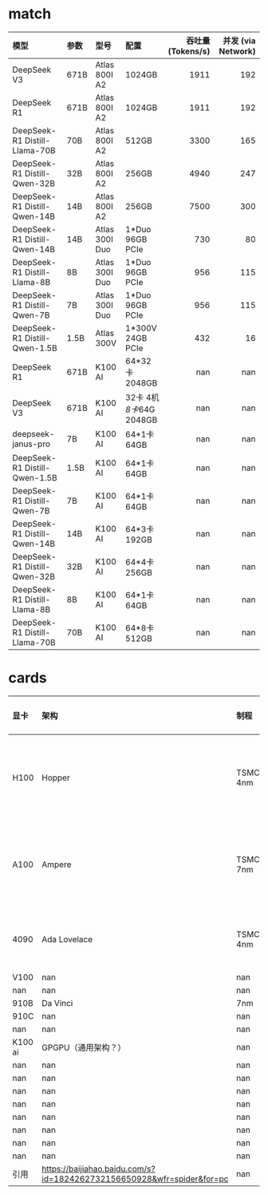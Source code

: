 # match

| 模型                          | 参数   | 型号           | 配置                    |   吞吐量 (Tokens/s) |   并发 (via Network) |
|:------------------------------|:-------|:---------------|:------------------------|--------------------:|---------------------:|
| DeepSeek V3                   | 671B   | Atlas 800I A2  | 1024GB                  |                1911 |                  192 |
| DeepSeek R1                   | 671B   | Atlas 800I A2  | 1024GB                  |                1911 |                  192 |
| DeepSeek-R1 Distill-Llama-70B | 70B    | Atlas 800I A2  | 512GB                   |                3300 |                  165 |
| DeepSeek-R1 Distill-Qwen-32B  | 32B    | Atlas 800I A2  | 256GB                   |                4940 |                  247 |
| DeepSeek-R1 Distill-Qwen-14B  | 14B    | Atlas 800I A2  | 256GB                   |                7500 |                  300 |
| DeepSeek-R1 Distill-Qwen-14B  | 14B    | Atlas 300I Duo | 1*Duo 96GB PCIe         |                 730 |                   80 |
| DeepSeek-R1 Distill-Llama-8B  | 8B     | Atlas 300I Duo | 1*Duo 96GB PCIe         |                 956 |                  115 |
| DeepSeek-R1 Distill-Qwen-7B   | 7B     | Atlas 300I Duo | 1*Duo 96GB PCIe         |                 956 |                  115 |
| DeepSeek-R1 Distill-Qwen-1.5B | 1.5B   | Atlas 300V     | 1*300V 24GB PCIe        |                 432 |                   16 |
| DeepSeek R1                   | 671B   | K100 AI        | 64*32卡 2048GB          |                 nan |                  nan |
| DeepSeek V3                   | 671B   | K100 AI        | 32卡 4机*8卡*64G 2048GB |                 nan |                  nan |
| deepseek-janus-pro            | 7B     | K100 AI        | 64*1卡 64GB             |                 nan |                  nan |
| DeepSeek-R1 Distill-Qwen-1.5B | 1.5B   | K100 AI        | 64*1卡 64GB             |                 nan |                  nan |
| DeepSeek-R1 Distill-Qwen-7B   | 7B     | K100 AI        | 64*1卡 64GB             |                 nan |                  nan |
| DeepSeek-R1 Distill-Qwen-14B  | 14B    | K100 AI        | 64*3卡 192GB            |                 nan |                  nan |
| DeepSeek-R1 Distill-Qwen-32B  | 32B    | K100 AI        | 64*4卡 256GB            |                 nan |                  nan |
| DeepSeek-R1 Distill-Llama-8B  | 8B     | K100 AI        | 64*1卡 64GB             |                 nan |                  nan |
| DeepSeek-R1 Distill-Llama-70B | 70B    | K100 AI        | 64*8卡 512GB            |                 nan |                  nan |

# cards

| 显卡    | 架构                                                                   | 制程     | CUDA 核心   |   Tensor 核心  | RT 核心    | 显存容量    | 显存带宽              | FP32 性能    | FP16 性能                                             | INT8 性能    | NVLink 支持          | 主要用途                |
|:--------|:-----------------------------------------------------------------------|:---------|:------------|---------------:|:-----------|:------------|:----------------------|:-------------|:------------------------------------------------------|:-------------|:---------------------|:------------------------|
| H100    | Hopper                                                                 | TSMC 4nm | 16896       |            528 | 无         | 80GB        | 3.35TB/s (HBM3)       | ~60 TFLOPS   | ~1,979 TFLOPS (TF32 with sparsity)                    | ~3,958 TOPS  | 900GB/s (NVLink 4.0) | AI训练/推理、高性能计算 |
| A100    | Ampere                                                                 | TSMC 7nm | 6912        |            432 | 无         | 40GB / 80GB | 1.55TB/s (80GB HBM2e) | ~19.5 TFLOPS | ~312 TFLOPS (TF32 with sparsity)                      | ~624 TOPS    | 600GB/s (NVLink 3.0) | AI训练/推理、高性能计算 |
| 4090    | Ada Lovelace                                                           | TSMC 4nm | 16384       |            512 | 128        | 24GB        | 1.008TB/s             | ~83 TFLOPS   | ~661 TFLOPS (with sparsity)                           | ~1,321 TOPS  | 无                   | 游戏、AI推理、创作      |
| V100    | nan                                                                    | nan      | nan         |            nan | nan        | nan         | nan                   | nan          | nan                                                   | nan          | nan                  | nan                     |
| nan     | nan                                                                    | nan      | nan         |            nan | nan        | nan         | nan                   | nan          | nan                                                   | nan          | nan                  | nan                     |
| 910B    | Da Vinci                                                               | 7nm      | nan         |            nan | nan        | 64G         | nan                   | nan          | ~256 TFLOPS                                           | nan          | nan                  | nan                     |
| 910C    | nan                                                                    | nan      | nan         |            nan | nan        | nan         | nan                   | nan          | nan                                                   | nan          | nan                  | nan                     |
| nan     | nan                                                                    | nan      | nan         |            nan | nan        | nan         | nan                   | nan          | nan                                                   | nan          | nan                  | nan                     |
| K100 ai | GPGPU（通用架构？）                                                    | nan      | 120CU       |            nan | nan        | 64G         | 896GB/s               | nan          | 196 TFLOPS                                            | nan          | nan                  | nan                     |
| nan     | nan                                                                    | nan      | nan         |            nan | nan        | nan         | nan                   | nan          | nan                                                   | nan          | nan                  | nan                     |
| nan     | nan                                                                    | nan      | nan         |            nan | nan        | nan         | nan                   | nan          | nan                                                   | nan          | nan                  | nan                     |
| nan     | nan                                                                    | nan      | nan         |            nan | nan        | nan         | nan                   | nan          | nan                                                   | nan          | nan                  | nan                     |
| nan     | nan                                                                    | nan      | nan         |            nan | nan        | nan         | nan                   | nan          | nan                                                   | nan          | nan                  | nan                     |
| nan     | nan                                                                    | nan      | nan         |            nan | nan        | nan         | nan                   | nan          | nan                                                   | nan          | nan                  | nan                     |
| nan     | nan                                                                    | nan      | nan         |            nan | nan        | nan         | nan                   | nan          | nan                                                   | nan          | nan                  | nan                     |
| nan     | nan                                                                    | nan      | nan         |            nan | nan        | nan         | nan                   | nan          | nan                                                   | nan          | nan                  | nan                     |
| nan     | nan                                                                    | nan      | nan         |            nan | nan        | nan         | nan                   | nan          | nan                                                   | nan          | nan                  | nan                     |
| 引用    | https://baijiahao.baidu.com/s?id=1824262732156650928&wfr=spider&for=pc | nan      | nan         |            nan | nan        | nan         | nan                   | 引用         | https://blog.csdn.net/BNCIC/article/details/145117651 | nan          | nan                  | nan                     |